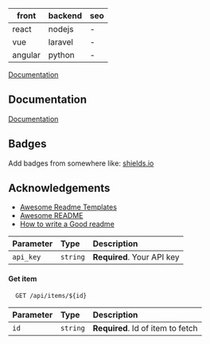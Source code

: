 | front   | backend  | seo |
|---------|----------|-----|
| react   | nodejs   | -   |
| vue     | laravel  | -   |
| angular | python   | -   |


[Documentation](https://github.com/abdolreza79/git-test/blob/master/instagram-96.png)





## Documentation

[Documentation](https://linktodocumentation)


## Badges

Add badges from somewhere like: [shields.io](https://shields.io/)

## Acknowledgements

 - [Awesome Readme Templates](https://awesomeopensource.com/project/elangosundar/awesome-README-templates)
 - [Awesome README](https://github.com/matiassingers/awesome-readme)
 - [How to write a Good readme](https://bulldogjob.com/news/449-how-to-write-a-good-readme-for-your-github-project)




| Parameter | Type     | Description                |
| :-------- | :------- | :------------------------- |
| `api_key` | `string` | **Required**. Your API key |

#### Get item

```http
  GET /api/items/${id}
```

| Parameter | Type     | Description                       |
| :-------- | :------- | :-------------------------------- |
| `id`      | `string` | **Required**. Id of item to fetch |


